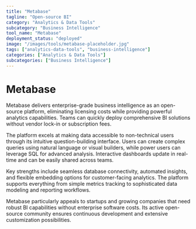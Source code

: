 ```yaml
---
title: "Metabase"
tagline: "Open-source BI"
category: "Analytics & Data Tools"
subcategory: "Business Intelligence"
tool_name: "Metabase"
deployment_status: "deployed"
image: "/images/tools/metabase-placeholder.jpg"
tags: ["analytics-data-tools", "business-intelligence"]
categories: ["Analytics & Data Tools"]
subcategories: ["Business Intelligence"]
---
```


# Metabase

Metabase delivers enterprise-grade business intelligence as an open-source platform, eliminating licensing costs while providing powerful analytics capabilities. Teams can quickly deploy comprehensive BI solutions without vendor lock-in or subscription fees.

The platform excels at making data accessible to non-technical users through its intuitive question-building interface. Users can create complex queries using natural language or visual builders, while power users can leverage SQL for advanced analysis. Interactive dashboards update in real-time and can be easily shared across teams.

Key strengths include seamless database connectivity, automated insights, and flexible embedding options for customer-facing analytics. The platform supports everything from simple metrics tracking to sophisticated data modeling and reporting workflows.

Metabase particularly appeals to startups and growing companies that need robust BI capabilities without enterprise software costs. Its active open-source community ensures continuous development and extensive customization possibilities.